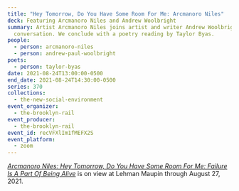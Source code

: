 ```yaml
---
title: "Hey Tomorrow, Do You Have Some Room For Me: Arcmanoro Niles"
deck: Featuring Arcmanoro Niles and Andrew Woolbright
summary: Artist Arcmanoro Niles joins artist and writer Andrew Woolbright for a
  conversation. We conclude with a poetry reading by Taylor Byas.
people:
  - person: arcmanoro-niles
  - person: andrew-paul-woolbright
poets:
  - person: taylor-byas
date: 2021-08-24T13:00:00-0500
end_date: 2021-08-24T14:30:00-0500
series: 370
collections:
  - the-new-social-environment
event_organizer:
  - the-brooklyn-rail
event_producer:
  - the-brooklyn-rail
event_id: recVFXlIm1fMEFX2S
event_platform:
  - zoom
---
```

*[Arcmanoro Niles: Hey Tomorrow, Do You Have Some Room For Me: Failure Is A Part Of Being Alive](https://www.lehmannmaupin.com/exhibitions/arcmanoro-niles)* is on view at Lehman Maupin through August 27, 2021.